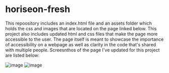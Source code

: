 # horiseon-fresh
This repoository includes an index.html file and an assets folder which holds the css and images that are located on the page linked below.
This project also includes updated html and css files that make the page more accessible to the user.
The page itself is meant to showcase the importance of accessibility on a webpage as well as clarity in the code that's shared with multiple people.
Screesnthos of the page I've updated for this project are listed below: 


![image](https://user-images.githubusercontent.com/40181569/102034075-bbc19180-3d82-11eb-8729-14076731d041.png)
![image](https://user-images.githubusercontent.com/40181569/102034085-c2e89f80-3d82-11eb-935d-9ceaeebdaf36.png)
